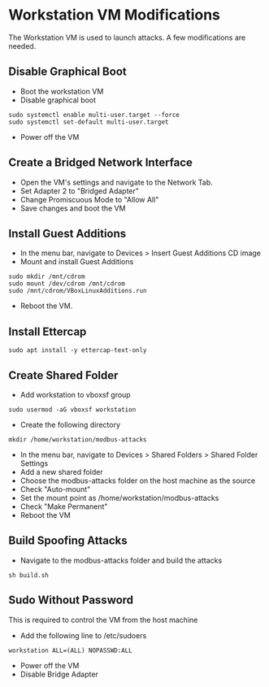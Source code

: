 # Workstation VM Modifications
The Workstation VM is used to launch attacks. A few modifications are needed.
## Disable Graphical Boot
* Boot the workstation VM
* Disable graphical boot
```
sudo systemctl enable multi-user.target --force
sudo systemctl set-default multi-user.target
```
* Power off the VM
## Create a Bridged Network Interface
* Open the VM's settings and navigate to the Network Tab.
* Set Adapter 2 to "Bridged Adapter"
* Change Promiscuous Mode to "Allow All"
* Save changes and boot the VM
## Install Guest Additions
* In the menu bar, navigate to Devices > Insert Guest Additions CD image 
* Mount and install Guest Additions
```
sudo mkdir /mnt/cdrom
sudo mount /dev/cdrom /mnt/cdrom
sudo /mnt/cdrom/VBoxLinuxAdditions.run
```
* Reboot the VM.
## Install Ettercap
```
sudo apt install -y ettercap-text-only
```
## Create Shared Folder
* Add workstation to vboxsf group
```
sudo usermod -aG vboxsf workstation
```
* Create the following directory
```
mkdir /home/workstation/modbus-attacks
```
* In the menu bar, navigate to Devices > Shared Folders > Shared Folder Settings
* Add a new shared folder
* Choose the modbus-attacks folder on the host machine as the source
* Check "Auto-mount"
* Set the mount point as /home/workstation/modbus-attacks
* Check "Make Permanent"
* Reboot the VM
## Build Spoofing Attacks
* Navigate to the modbus-attacks folder and build the attacks
```
sh build.sh
```
## Sudo Without Password
This is required to control the VM from the host machine
* Add the following line to /etc/sudoers
```
workstation ALL=(ALL) NOPASSWD:ALL
```
* Power off the VM
* Disable Bridge Adapter

